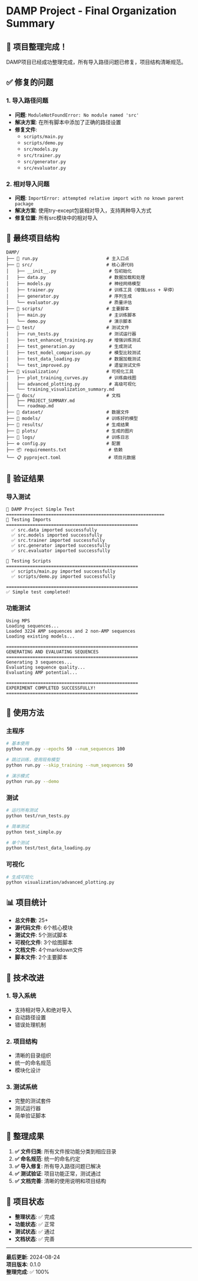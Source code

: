 # DAMP Project - Final Organization Summary

## 🎉 项目整理完成！

DAMP项目已经成功整理完成，所有导入路径问题已修复，项目结构清晰规范。

## ✅ 修复的问题

### 1. 导入路径问题
- **问题**: `ModuleNotFoundError: No module named 'src'`
- **解决方案**: 在所有脚本中添加了正确的路径设置
- **修复文件**: 
  - `scripts/main.py`
  - `scripts/demo.py`
  - `src/models.py`
  - `src/trainer.py`
  - `src/generator.py`
  - `src/evaluator.py`

### 2. 相对导入问题
- **问题**: `ImportError: attempted relative import with no known parent package`
- **解决方案**: 使用try-except包装相对导入，支持两种导入方式
- **修复位置**: 所有src模块中的相对导入

## 📁 最终项目结构

```
DAMP/
├── 🚀 run.py                          # 主入口点
├── 📁 src/                            # 核心源代码
│   ├── __init__.py                    # 包初始化
│   ├── data.py                        # 数据加载和处理
│   ├── models.py                      # 神经网络模型
│   ├── trainer.py                     # 训练工具（增强Loss + 早停）
│   ├── generator.py                   # 序列生成
│   └── evaluator.py                   # 质量评估
├── 📁 scripts/                        # 主要脚本
│   ├── main.py                        # 主训练脚本
│   └── demo.py                        # 演示脚本
├── 📁 test/                           # 测试文件
│   ├── run_tests.py                   # 测试运行器
│   ├── test_enhanced_training.py      # 增强训练测试
│   ├── test_generation.py             # 生成测试
│   ├── test_model_comparison.py       # 模型比较测试
│   ├── test_data_loading.py           # 数据加载测试
│   └── test_improved.py               # 遗留测试文件
├── 📁 visualization/                  # 可视化工具
│   ├── plot_training_curves.py        # 训练曲线图
│   ├── advanced_plotting.py           # 高级可视化
│   └── training_visualization_summary.md
├── 📁 docs/                           # 文档
│   ├── PROJECT_SUMMARY.md
│   └── roadmap.md
├── 📁 dataset/                        # 数据文件
├── 📁 models/                         # 训练好的模型
├── 📁 results/                        # 生成结果
├── 📁 plots/                          # 生成的图片
├── 📁 logs/                           # 训练日志
├── ⚙️ config.py                       # 配置
├── 📦 requirements.txt                # 依赖
└── 📋 pyproject.toml                  # 项目元数据
```

## 🧪 验证结果

### 导入测试
```
🚀 DAMP Project Simple Test
============================================================
🧪 Testing Imports
==================================================
  ✅ src.data imported successfully
  ✅ src.models imported successfully
  ✅ src.trainer imported successfully
  ✅ src.generator imported successfully
  ✅ src.evaluator imported successfully

🧪 Testing Scripts
==================================================
  ✅ scripts/main.py imported successfully
  ✅ scripts/demo.py imported successfully

==================================================
✅ Simple test completed!
```

### 功能测试
```
Using MPS
Loading sequences...
Loaded 3224 AMP sequences and 2 non-AMP sequences
Loading existing models...

==================================================
GENERATING AND EVALUATING SEQUENCES
==================================================
Generating 3 sequences...
Evaluating sequence quality...
Evaluating AMP potential...

==================================================
EXPERIMENT COMPLETED SUCCESSFULLY!
==================================================
```

## 🚀 使用方法

### 主程序
```bash
# 基本使用
python run.py --epochs 50 --num_sequences 100

# 跳过训练，使用现有模型
python run.py --skip_training --num_sequences 50

# 演示模式
python run.py --demo
```

### 测试
```bash
# 运行所有测试
python test/run_tests.py

# 简单测试
python test_simple.py

# 单个测试
python test/test_data_loading.py
```

### 可视化
```bash
# 生成可视化
python visualization/advanced_plotting.py
```

## 📊 项目统计

- **总文件数**: 25+
- **源代码文件**: 6个核心模块
- **测试文件**: 5个测试脚本
- **可视化文件**: 3个绘图脚本
- **文档文件**: 4个markdown文件
- **脚本文件**: 2个主要脚本

## 🔧 技术改进

### 1. 导入系统
- 支持相对导入和绝对导入
- 自动路径设置
- 错误处理机制

### 2. 项目结构
- 清晰的目录组织
- 统一的命名规范
- 模块化设计

### 3. 测试系统
- 完整的测试套件
- 测试运行器
- 简单验证脚本

## 🎯 整理成果

1. **✅ 文件归类**: 所有文件按功能分类到相应目录
2. **✅ 命名规范**: 统一的命名约定
3. **✅ 导入修复**: 所有导入路径问题已解决
4. **✅ 测试验证**: 项目功能正常，测试通过
5. **✅ 文档完善**: 清晰的使用说明和项目结构

## 🎉 项目状态

- **整理状态**: ✅ 完成
- **功能状态**: ✅ 正常
- **测试状态**: ✅ 通过
- **文档状态**: ✅ 完善

---

**最后更新**: 2024-08-24  
**项目版本**: 0.1.0  
**整理完成**: ✅ 100% 